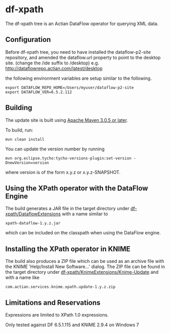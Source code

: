 # df-xpath

The df-xpath tree is an Actian DataFlow operator for querying XML data.

## Configuration

Before df-xpath tree, you need to have installed the dataflow-p2-site repository, and amended the
dataflow.url property to point to the desktop site. (change the /ide suffix to /desktop)
e.g. http://dataflowrepo.actian.com/latest/desktop

the following environment variables are setup similar to the following.

    export DATAFLOW_REPO_HOME=/Users/myuser/dataflow-p2-site
    export DATAFLOW_VER=6.5.2.112


## Building

The update site is built using [Apache Maven 3.0.5 or later](http://maven.apache.org/).

To build, run:

    mvn clean install
    
You can update the version number by running

    mvn org.eclipse.tycho:tycho-versions-plugin:set-version -DnewVersion=version
    
where version is of the form x.y.z or x.y.z-SNAPSHOT.
    

## Using the XPath operator with the DataFlow Engine

The build generates a JAR file in the target directory under
[df-xpath/DataflowExtensions](https://github.com/ActianCorp/df-xpath/tree/master/DataflowExtensions)
with a name similar to 

    xpath-dataflow-1.y.z.jar

which can be included on the classpath when using the DataFlow engine.

## Installing the XPath operator in KNIME

The build also produces a ZIP file which can be used as an archive file with the KNIME 'Help/Install New Software...' dialog.
The ZIP file can be found in the target directory under
[df-xpath/KnimeExtensions/Knime-Update](https://github.com/ActianCorp/df-xpath/tree/master/KnimeExtensions/Knime-Update) 
and with a name like 


    com.actian.services.knime.xpath.update-1.y.z.zip
 
## Limitations and Reservations

Expressions are limited to XPath 1.0 expressions.

Only tested against DF 6.5.1.115 and KNIME 2.9.4 on Windows 7
